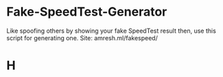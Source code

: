 # Fake-SpeedTest-Generator
Like spoofing others by showing your fake SpeedTest result then, use this script for generating one. Site: amresh.ml/fakespeed/

# H

